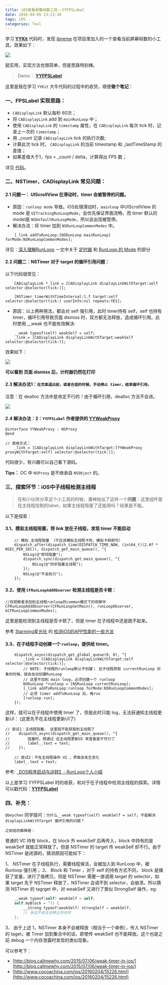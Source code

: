 ```yaml
---
title: iOS查看屏幕帧数工具--YYFPSLabel
date: 2016-04-05 23:23:36
tags: iOS
categories: Tool
---
```

<meta name="referrer" content="no-referrer" />

学习 **[YYKit](https://github.com/ibireme/YYKit)** 代码时，发现 [ibireme](https://github.com/ibireme) 在项目里加入的一个查看当前屏幕帧数的小工具，效果如下：

![](http://upload-images.jianshu.io/upload_images/332029-36fb1bdbfb423531.gif?imageMogr2/auto-orient/strip)

挺实用，实现方法也很简单，但是思路特别棒。

> Demo： **[YYFPSLabel](https://github.com/yehot/YYFPSLabel)**

这里是我在学习 `YYKit` 大牛代码的过程中的收货，顺便**做个笔记**：

### 一、FPSLabel 实现思路：

- `CADisplayLink` 默认每秒 60次；
- 将 `CADisplayLink`  add 到 `mainRunLoop` 中；
- 使用 `CADisplayLink` 的 `timestamp` 属性，在 `CADisplayLink` 每次 tick 时，记录上一次的 `timestamp`；
- 用 _count 记录 `CADisplayLink` tick 的执行次数;
- 计算此次 tick 时， `CADisplayLink` 的当前 timestamp 和 _lastTimeStamp 的差值；
- 如果差值大于1，fps = _count / delta，计算得出 FPS 数；

详见 [代码](https://github.com/yehot/YYFPSLabel/blob/master/YYFPSLabel/YYFPSLabel/YYFPSLabel.m)。

### 二、NSTimer、CADisplayLink 常见问题：

#### 2.1 问题一： UIScrollView 在滑动时，timer 会被暂停的问题。

- 原因：`runloop mode` 导致。iOS处理滑动时，`mainloop` 中UIScrollView 的 mode 是 `UITrackingRunLoopMode`，会优先保证界面流畅，而 timer 默认的 model是 `NSDefaultRunLoopMode`，所以会出现被暂停。
- 解决办法：将 timer 加到 `NSRunLoopCommonModes` 中。

```ObjC
    [_link addToRunLoop:[NSRunLoop mainRunLoop] forMode:NSRunLoopCommonModes];
```

详见：[深入理解RunLoop](http://blog.ibireme.com/2015/05/18/runloop/) 一文中关于 [定时器](http://blog.ibireme.com/2015/05/18/runloop/#timer)  和 [RunLoop 的 Mode](http://blog.ibireme.com/2015/05/18/runloop/#mode) 的部分

#### 2.2 问题二：NSTimer 对于 target 的循环引用问题：

以下代码很常见：

```ObjC
    CADisplayLink *_link = [CADisplayLink displayLinkWithTarget:self selector:@selector(tick:)];

    [NSTimer timerWithTimeInterval:1.f target:self selector:@selector(tick:) userInfo:nil repeats:YES];
```

- 原因：以上两种用法，都会对 self 强引用，此时 timer持有 self，self 也持有 timer，循环引用导致页面 dismiss 时，双方都无法释放，造成循环引用。此时使用 __weak 也不能有效解决:

```ObjC
    __weak typeof(self) weakSelf = self;
    _link = [CADisplayLink displayLinkWithTarget:weakSelf selector:@selector(tick:)];
```

效果如下：

![](http://upload-images.jianshu.io/upload_images/332029-6b2957fc2ff9cc8b.gif?imageMogr2/auto-orient/strip)

**可以看到 页面 dismiss 后，计时器仍然在打印**

#### 2.3 解决办法1：`在页面退出前，或者合适的时候，手动停止 timer，结束循环引用。`

注意：在 dealloc 方法中是肯定不行的！由于循环引用，dealloc 方法不会进。

![](http://upload-images.jianshu.io/upload_images/332029-90b68a2f2381e4f0.png?imageMogr2/auto-orient/strip%7CimageView2/2/w/1240)

#### 2.4 解决办法：2：`YYFPSLabel` 作者提供的 [YYWeakProxy](https://github.com/yehot/YYFPSLabel/blob/master/YYFPSLabel/YYFPSLabel/YYWeakProxy.m)

```ObjC
@interface YYWeakProxy : NSProxy
@end

// 使用方式：
    _link = [CADisplayLink displayLinkWithTarget:[YYWeakProxy proxyWithTarget:self] selector:@selector(tick:)];

```
代码很少，有兴趣可以自己看下源码。

**Tips：** OC 中 `NSProxy` 是不继承自 `NSObject` 的。

### 三、探索环节：iOS中子线程检测主线程

> 在和小伙伴分享这个小工具的时候，潘神抛出了这样一个**问题**：这里组件是在主线程绘制的label，如果主线程阻塞了还能用吗？结果是不能。

 以下是探索：

#### 3.1、模拟主线程阻塞，将 link 放在子线程，发现 timer 不能启动

```ObjC
    // 模拟 主线程阻塞 （不应该模拟主线程卡死，模拟卡顿即可）
    dispatch_after(dispatch_time(DISPATCH_TIME_NOW, (int64_t)(2.0f * NSEC_PER_SEC)), dispatch_get_main_queue(), ^{  
        NSLog(@"即将阻塞");
        dispatch_sync(dispatch_get_main_queue(), ^{
            NSLog(@"同步阻塞主线程");
        });
        NSLog(@"不会执行");
    });
```

#### 3.2、使用 `CFRunLoopAddObserver` 检测主线程是否卡顿：

```ObjC
//将观察者添加到主线程runloop的common模式下的观察中 
CFRunLoopAddObserver(CFRunLoopGetMain(), runLoopObserver, kCFRunLoopCommonModes);
```

这里是能检测到主线程是否卡顿了，但是 timer 在子线程中还是跑不起来。

参考 [Starming星光社](https://www.google.com.hk/url?sa=t&rct=j&q=&esrc=s&source=web&cd=1&ved=0ahUKEwjx0Zjw4_fLAhWVj44KHdkUAvwQFggbMAA&url=%68%74%74%70%3a%2f%2f%77%77%77%2e%73%74%61%72%6d%69%6e%67%2e%63%6f%6d%2f&usg=AFQjCNF2xjShwXV0aXfKo1yXQHN95DRCAA&sig2=C_ywHG5vt8byOOqA6x-bOw) 的 [检测iOS的APP性能的一些方法](http://www.starming.com/index.php?v=index&view=91)

#### 3.3、在子线程手动创建一个 `runloop`，提供给 timer。

```ObjC
    dispatch_async(dispatch_get_global_queue(0, 0), ^{
        _link = [CADisplayLink displayLinkWithTarget:self selector:@selector(tick:)];
        // NOTE: 子线程的runloop默认不创建； 在子线程获取 currentRunLoop 对象的时候，就会自动创建RunLoop
        // 这里不加到 main loop，必须创建一个 runloop
        NSRunLoop *runloop = [NSRunLoop currentRunLoop];
        [_link addToRunLoop:runloop forMode:NSRunLoopCommonModes];
        // 必须 timer addToRunLoop 后，再run
        [runloop run];
    });
```

这样，就可以在子线程中使用 timer 了，但是此时只能 log，无法获通知主线程更新UI： (这里先不在主线程更新UI了)

```ObjC
// 尝试1：主线程阻塞， 这里就不能获取到主线程了
//    dispatch_async(dispatch_get_main_queue(), ^{
//        阻塞时，想通过 在主线程更新UI 来查看是不可行了
//        label_.text = text;
//    });
    
    // 尝试2：不在主线程操作 UI ，界面会发生变化
    label_.text = text;
```

参考: [【iOS程序启动与运转】- RunLoop个人小结](http://www.jianshu.com/p/37ab0397fec7)


以上是学习 YYFPSLabel 时的收获，和对于在子线程中检测主线程的探索。详情可以戳代码：**[YYFPSLabel](https://github.com/yehot/YYFPSLabel)**

### 四、补充：

`@beychen` 同学提问：`为什么__weak typeof(self) weakSelf = self; 不能解决 displayLinkWithTarget 循环引用的问题？` 

`之前给的解释是：`

普通的 VC 持有 block，在 block 外 weakSelf 后再传入，block 中持有的是 weakSelf 就能正常释放了。但是 NSTimer 的 target 传 weakSelf 却不行。由于 NSTimer 是闭源的，猜测原因可能如下：

1、 NSTimer 在子线程执行，需要线程保活，会被加入到 RunLoop 中，被 Runloop 强引用；
2、 Block 和 Timer ，对于 self 的持有方式不同， block 是捕获了变量，进行了值拷贝。但是 NSTimer 需要一直调用 target 的 selector，如果 target 先于 NSTimer 释放了，NSTimer 会调不到 selector，会崩溃。所以猜测  NSTimer 的 tagrget 中，对 weakSelf 又进行了类似 StrongSelf 操作，eg:

```Objective-C
    __weak typeof(self) weakSelf = self;
    self.myBlock = ^() {
        __strong typeof(weakSelf) strongSelf = weakSelf;
        // 永远不会主动停止的动作
    };
```

3、 由于上述 1，NSTimer 本身不会被释放（相当于一个单例），传入 NSTimer 的 taget，被 Timer 加到集合中的话，即使传 weakSelf 也不能释放。这个也是之前 debug 一个内存泄露时发现的类似现象。

可以参考下：

- [http://blog.callmewhy.com/2015/07/06/weak-timer-in-ios/](http://blog.callmewhy.com/2015/07/06/weak-timer-in-ios/)
- [http://www.cocoachina.com/ios/20160204/15226.html](http://www.cocoachina.com/ios/20160204/15226.html)
